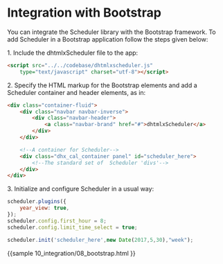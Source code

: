 Integration with Bootstrap
=============================

You can integrate the Scheduler library with the Bootstrap framework. To add Scheduler in a Bootstrap application follow the steps given below:

1\. Include the dhtmlxScheduler file to the app:

~~~html
<script src="../../codebase/dhtmlxscheduler.js" 
	type="text/javascript" charset="utf-8"></script>
~~~

2\. Specify the HTML markup for the Bootstrap elements and add a Scheduler container and header elements, as in:

~~~html
<div class="container-fluid">
	<div class="navbar navbar-inverse">
		<div class="navbar-header">
			<a class="navbar-brand" href="#">dhtmlxScheduler</a>
		</div>
	</div>

	<!--A container for Scheduler-->
	<div class="dhx_cal_container panel" id="scheduler_here">    
  		<!--The standard set of  Scheduler 'divs'-->	
    </div>
</div>

~~~

3\. Initialize and configure Scheduler in a usual way:

~~~js
scheduler.plugins({
	year_view: true,
});
scheduler.config.first_hour = 8;
scheduler.config.limit_time_select = true;

scheduler.init('scheduler_here',new Date(2017,5,30),"week");
~~~

{{sample
10_integration/08_bootstrap.html
}}